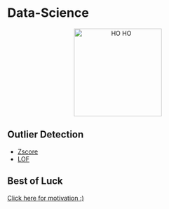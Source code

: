 # Data-Science


<p align="center">
  <img src="https://user-images.githubusercontent.com/58645688/159176325-14f85ab6-11ca-4985-96d4-76432fe41840.png" alt="HO HO" height="200px">
</p>


## Outlier Detection
- [Zscore](https://github.com/tb-rules10/Data-Science/blob/main/Outlier%20Detection/Zscore.py)
- [LOF](https://github.com/tb-rules10/Data-Science/blob/main/Outlier%20Detection/LOF.py)



## Best of Luck
[Click here for motivation :)](https://indianmemetemplates.com/wp-content/uploads/Bhai-kya-kar-raha-hai-tu-1024x711.jpg)

